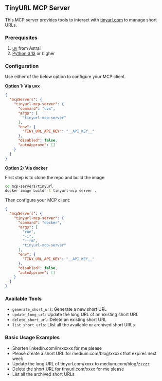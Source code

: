 ## TinyURL MCP Server

This MCP server provides tools to interact with [tinyurl.com](https://tinyurl.com) to manage short URLs.

### Prerequisites

1. [uv](https://docs.astral.sh/uv/) from Astral
2. [Python 3.13](https://www.python.org/downloads/) or higher

### Configuration

Use either of the below option to configure your MCP client.

**Option 1: Via uvx**
```json
{
  "mcpServers": {
    "tinyurl-mcp-server": {
      "command": "uvx",
      "args": [
        "tinyurl-mcp-server"
      ],
      "env": {
        "TINY_URL_API_KEY": "__API_KEY__"
      },
      "disabled": false,
      "autoApprove": []
    }
  }
}
```


**Option 2: Via docker**

First step is to clone the repo and build the image:
```bash
cd mcp-servers/tinyurl
docker image build -t tinyurl-mcp-server .
```

Then configure your MCP client:
```json
{
  "mcpServers": {
    "tinyurl-mcp-server": {
      "command": "docker",
      "args": [
        "run",
        "-i",
        "--rm",
        "tinyurl-mcp-server"
      ],
      "env": {
        "TINY_URL_API_KEY": "__API_KEY__"
      },
      "disabled": false,
      "autoApprove": []
    }
  }
}
```

### Available Tools

- `generate_short_url`: Generate a new short URL
- `update_long_url`:  Update the long URL of an existing short URL
- `delete_short_url`: Delete an existing short URL
- `list_short_urls`: Llist all the available or archived short URLs

### Basic Usage Examples

- Shorten linkedin.com/in/xxxxx for me please
- Please create a short URL for medium.com/blog/xxxxx that expires next week
- Update the long URL of tinyurl.com/xxxx to medium.com/blog/zzzzz
- Delete the short URL for tinyurl.com/xxxx for me please
- List all the archived short URLs
